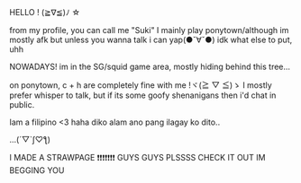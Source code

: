 HELLO ! (≧∇≦)ﾉ 
☆

from my profile, you can call me "Suki" I mainly play ponytown/although im mostly afk but unless you wanna talk i can yap(●ˇ∀ˇ●) 
idk what else to put, uhh

  NOWADAYS! im in the SG/squid game area, mostly hiding behind this tree... 

on ponytown, c + h are completely fine with me !ヾ(≧ ▽ ≦)ゝ I mostly prefer whisper to talk, but if its some goofy shenanigans then i'd chat in public.


Iam a filipino <3 haha diko alam ano pang ilagay ko dito..


...(´▽`ʃ♡ƪ)


I MADE A STRAWPAGE ❗❗❗❗❗❗❗ GUYS GUYS PLSSSS CHECK IT OUT IM BEGGING YOU
